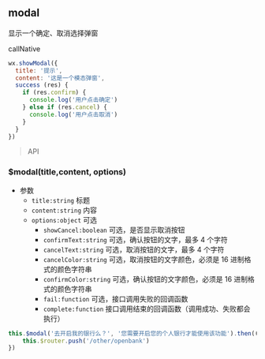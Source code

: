 
## modal

显示一个确定、取消选择弹窗

callNative

```js
wx.showModal({
  title: '提示',
  content: '这是一个模态弹窗',
  success (res) {
    if (res.confirm) {
      console.log('用户点击确定')
    } else if (res.cancel) {
      console.log('用户点击取消')
    }
  }
})
```

> API

### $modal(title,content, options)

- 参数
    - `title:string` 标题
    - `content:string` 内容
    - `options:object` 可选
        - `showCancel:boolean` 可选，是否显示取消按钮
        - `confirmText:string` 可选，确认按钮的文字，最多 4 个字符	
        - `cancelText:string` 可选，取消按钮的文字，最多 4 个字符
        - `cancelColor:string` 可选，取消按钮的文字颜色，必须是 16 进制格式的颜色字符串
        - `confirmColor:string` 可选，确认按钮的文字颜色，必须是 16 进制格式的颜色字符串
        - `fail:function` 可选，接口调用失败的回调函数
        - `complete:function` 接口调用结束的回调函数（调用成功、失败都会执行）
```js
this.$modal('去开启我的银行么？', '您需要开启您的个人银行才能使用该功能').then(() => {
    this.$router.push('/other/openbank')
})
```